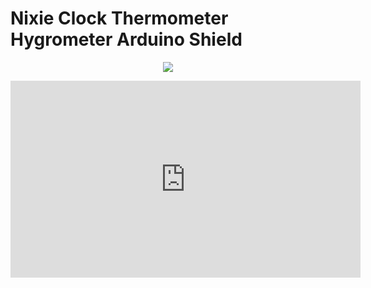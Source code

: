# Nixie Clock Thermometer Hygrometer Arduino Shield

<p align="center"><img src="https://github.com/marcinsaj/Nixie-Clock-Thermometer-Hygrometer-Arduino-Shield/blob/master/extras/nixie-clock-thermometer-hygrometer-arduino-shield.gif"></p>

<iframe width="560" height="315" src="https://www.youtube.com/embed/hhaExmLppew" frameborder="0" allow="accelerometer; autoplay; encrypted-media; gyroscope; picture-in-picture" allowfullscreen></iframe>

